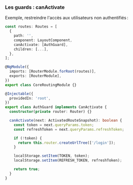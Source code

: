 ### Les guards&nbsp;: canActivate

Exemple, restreindre l'accès aux utilisateurs non authentifiés :

```typescript
const routes: Routes = [
  {
    path: '',
    component: LayoutComponent,
    canActivate: [AuthGuard],
    children: [...],
  },
];

@NgModule({
  imports: [RouterModule.forRoot(routes)],
  exports: [RouterModule],
})
export class CoreRoutingModule {}
```

```typescript
@Injectable({
  providedIn: 'root',
})
export class AuthGuard implements CanActivate {
  constructor(private router: Router) {}

  canActivate(next: ActivatedRouteSnapshot): boolean {
    const token = next.queryParams.token;
    const refreshToken = next.queryParams.refreshToken;

    if (!token) {
      return this.router.createUrlTree(['/login']);
    }

    localStorage.setItem(TOKEN, token);
    localStorage.setItem(REFRESH_TOKEN, refreshToken);

    return true;
  }
}
```
